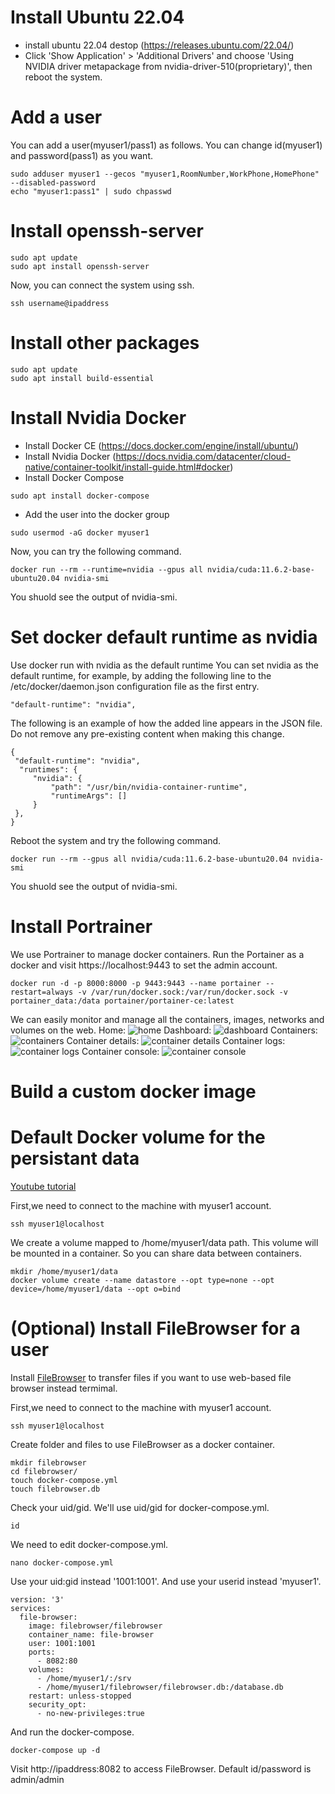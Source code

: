 # Install Ubuntu 22.04
- install ubuntu 22.04 destop  (https://releases.ubuntu.com/22.04/)
- Click 'Show Application' > 'Additional Drivers' and choose 'Using NVIDIA driver metapackage from nvidia-driver-510(proprietary)', then reboot the system. 


# Add a user
You can add a user(myuser1/pass1) as follows. You can change id(myuser1) and password(pass1) as you want. 
```
sudo adduser myuser1 --gecos "myuser1,RoomNumber,WorkPhone,HomePhone" --disabled-password
echo "myuser1:pass1" | sudo chpasswd
```

# Install openssh-server
```
sudo apt update
sudo apt install openssh-server
```
Now, you can connect the system using ssh. 
```
ssh username@ipaddress
```

# Install other packages
```
sudo apt update
sudo apt install build-essential 
```

# Install Nvidia Docker
- Install Docker CE (https://docs.docker.com/engine/install/ubuntu/)
- Install Nvidia Docker (https://docs.nvidia.com/datacenter/cloud-native/container-toolkit/install-guide.html#docker)
- Install Docker Compose
```
sudo apt install docker-compose
```
- Add the user into the docker group
```
sudo usermod -aG docker myuser1
```

Now, you can try the following command. 
```
docker run --rm --runtime=nvidia --gpus all nvidia/cuda:11.6.2-base-ubuntu20.04 nvidia-smi
```
You shuold see the output of nvidia-smi. 

# Set docker default runtime as nvidia
Use docker run with nvidia as the default runtime
You can set nvidia as the default runtime, for example, by adding the following line to the /etc/docker/daemon.json configuration file as the first entry.
```
"default-runtime": "nvidia",
```
The following is an example of how the added line appears in the JSON file. Do not remove any pre-existing content when making this change.
```
{
 "default-runtime": "nvidia",
  "runtimes": {
     "nvidia": {
         "path": "/usr/bin/nvidia-container-runtime",
         "runtimeArgs": []
     }
 },
}
```
Reboot the system and try the following command. 
```
docker run --rm --gpus all nvidia/cuda:11.6.2-base-ubuntu20.04 nvidia-smi
```
You shuold see the output of nvidia-smi. 

# Install Portrainer 
We use Portrainer to manage docker containers. Run the Portainer as a docker and visit https://localhost:9443 to set the admin account. 
```
docker run -d -p 8000:8000 -p 9443:9443 --name portainer --restart=always -v /var/run/docker.sock:/var/run/docker.sock -v portainer_data:/data portainer/portainer-ce:latest
```

We can easily monitor and manage all the containers, images, networks and volumes on the web. 
Home:
![home](screenshot/portainer1.png)
Dashboard:
![dashboard](screenshot/portainer2.png)
Containers:
![containers](screenshot/portainer3.png)
Container details:
![container details](screenshot/portainer4.png)
Container logs:
![container logs](screenshot/portainer5.png)
Container console:
![container console](screenshot/portainer6.png)


# Build a custom docker image

# Default Docker volume for the persistant data 
[Youtube tutorial](https://www.youtube.com/watch?v=OrQLrqQm4M0)

First,we need to connect to the machine with myuser1 account.
```
ssh myuser1@localhost
```

We create a volume mapped to /home/myuser1/data path. This volume will be mounted in a container. So you can share data between containers. 
```
mkdir /home/myuser1/data
docker volume create --name datastore --opt type=none --opt device=/home/myuser1/data --opt o=bind
```

# (Optional) Install FileBrowser for a user
Install [FileBrowser](https://filebrowser.org/installation) to transfer files if you want to use web-based file browser instead termimal. 


First,we need to connect to the machine with myuser1 account.
```
ssh myuser1@localhost
```

Create folder and files to use FileBrowser as a docker container. 
```
mkdir filebrowser
cd filebrowser/
touch docker-compose.yml
touch filebrowser.db
```

Check your uid/gid. We'll use uid/gid for docker-compose.yml.
```
id
```

We need to edit docker-compose.yml. 
```
nano docker-compose.yml 
```

Use your uid:gid instead '1001:1001'. And use your userid instead 'myuser1'. 
```
version: '3'
services:
  file-browser:
    image: filebrowser/filebrowser
    container_name: file-browser
    user: 1001:1001
    ports:
      - 8082:80
    volumes:
      - /home/myuser1/:/srv
      - /home/myuser1/filebrowser/filebrowser.db:/database.db
    restart: unless-stopped
    security_opt:
      - no-new-privileges:true
```
And run the docker-compose. 
```
docker-compose up -d
```
Visit http://ipaddress:8082 to access FileBrowser. Default id/password is admin/admin


